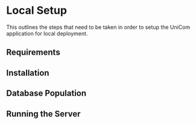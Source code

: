 # Local Setup

This outlines the steps that need to be taken in order to setup the UniCom application for local deployment.

## Requirements

## Installation

## Database Population

## Running the Server
